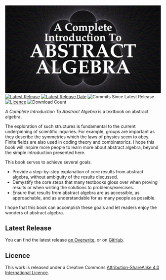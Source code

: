 ![Abstract Algebra Banner](images/banner/banner.webp)
[![Latest Release](https://img.shields.io/github/v/release/PhotonicGluon/Abstract-Algebra-Book?display_name=release&logo=github&label=Latest%20Release)](https://github.com/PhotonicGluon/Abstract-Algebra-Book/releases/latest)
[![Latest Release Date](https://img.shields.io/github/release-date/PhotonicGluon/Abstract-Algebra-Book?label=Release%20Date)](https://github.com/PhotonicGluon/Abstract-Algebra-Book/releases/latest)
![Commits Since Latest Release](https://img.shields.io/github/commits-since/PhotonicGluon/Abstract-Algebra-Book/latest/main?label=Commits%20Since%20Latest%20Release)
[![Licence](https://img.shields.io/badge/Licence-CC_BY--SA_4.0-blueviolet)](LICENSE)
![Download Count](https://img.shields.io/github/downloads/PhotonicGluon/Abstract-Algebra-Book/total?label=Downloads)

*A Complete Introduction To Abstract Algebra* is a textbook on abstract algebra.

The exploration of such structures is fundamental to the current underpinning of scientific inquiries. For example, groups are important as they describe the symmetries which the laws of physics seem to obey. Finite fields are also used in coding theory and combinatorics. I hope this book will inspire more people to learn more about abstract algebra, beyond the simple introduction presented here.

This book serves to achieve several goals.
- Provide a step-by-step explanation of core results from abstract algebra, without ambiguity of the results discussed.
- Demystify the core steps that many textbooks gloss over when proving results or when writing the solutions to problems/exercises.
- Ensure that results from abstract algebra are as accessible, as approachable, and as understandable for as many people as possible.

I hope that this book can accomplish these goals and let readers enjoy the wonders of abstract algebra.

## Latest Release
You can find the latest release [on Overwrite](https://overwrite.site/projects/abstract-algebra), or on [GitHub](https://github.com/PhotonicGluon/Abstract-Algebra-Book/releases/latest).

## Licence
This work is released under a Creative Commons [Attribution-ShareAlike 4.0 International Licence](LICENSE).
